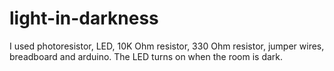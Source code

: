 # light-in-darkness
I used photoresistor, LED, 10K Ohm resistor, 330 Ohm resistor, jumper wires, breadboard and arduino.
The LED turns on when the room is dark.
